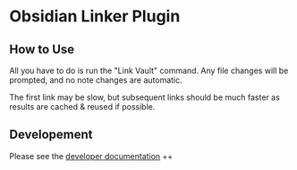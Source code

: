 # Obsidian Linker Plugin

## How to Use

All you have to do is run the "Link Vault" command. Any file changes will be prompted, and no note changes are automatic.

The first link may be slow, but subsequent links should be much faster as results are cached & reused if possible.

## Developement

Please see the [developer documentation](DEV.md)
++
